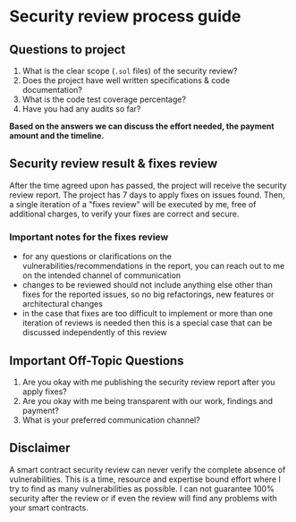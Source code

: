 # Security review process guide

## Questions to project

1. What is the clear scope (`.sol` files) of the security review?
2. Does the project have well written specifications & code documentation?
3. What is the code test coverage percentage?
4. Have you had any audits so far?

**Based on the answers we can discuss the effort needed, the payment amount and the timeline.**

## Security review result & fixes review

After the time agreed upon has passed, the project will receive the security review report. The project has 7 days to apply fixes on issues found. Then, a single iteration of a "fixes review" will be executed by me, free of additional charges, to verify your fixes are correct and secure.

### Important notes for the fixes review

- for any questions or clarifications on the vulnerabilities/recommendations in the report, you can reach out to me on the intended channel of communication
- changes to be reviewed should not include anything else other than fixes for the reported issues, so no big refactorings, new features or architectural changes
- in the case that fixes are too difficult to implement or more than one iteration of reviews is needed then this is a special case that can be discussed independently of this review

## Important Off-Topic Questions
1. Are you okay with me publishing the security review report after you apply fixes?
2. Are you okay with me being transparent with our work, findings and payment?
3. What is your preferred communication channel?

## Disclaimer

A smart contract security review can never verify the complete absence of vulnerabilities. This is a time, resource and expertise bound effort where I try to find as many vulnerabilities as possible. I can not guarantee 100% security after the review or if even the review will find any problems with your smart contracts.
